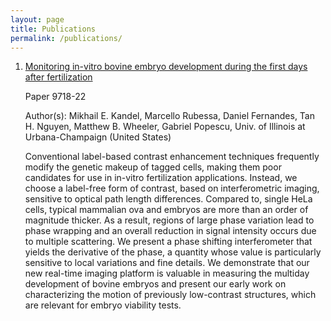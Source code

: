 ```yaml
---
layout: page
title: Publications
permalink: /publications/
---
```


<ol>
<li><p><a href="http://spie.org/PWB/conferencedetails/quantitative-phase-imaging">Monitoring in-vitro bovine embryo development during the first days after fertilization</a></p>
<p>Paper 9718-22</p>
<p>Author(s): Mikhail E. Kandel, Marcello Rubessa, Daniel Fernandes, Tan H. Nguyen, Matthew B. Wheeler, Gabriel Popescu, Univ. of Illinois at Urbana-Champaign (United States)</p>
<p>
Conventional label-based contrast enhancement techniques frequently modify the genetic makeup of tagged cells, making them poor candidates for use in in-vitro fertilization applications. Instead, we choose a label-free form of contrast, based on interferometric imaging, sensitive to optical path length differences. Compared to, single HeLa cells, typical mammalian ova and embryos are more than an order of magnitude thicker. As a result, regions of large phase variation lead to phase wrapping and an overall reduction in signal intensity occurs due to multiple scattering. We present a phase shifting interferometer that yields the derivative of the phase, a quantity whose value is particularly sensitive to local variations and fine details. We demonstrate that our new real-time imaging platform is valuable in measuring the multiday development of bovine embryos and present our early work on characterizing the motion of previously low-contrast structures, which are relevant for embryo viability tests.</p></li>
</ol>
